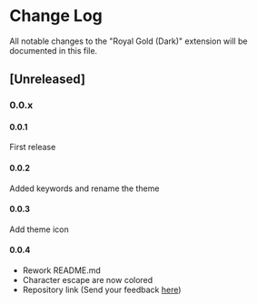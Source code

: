 # Change Log

All notable changes to the "Royal Gold (Dark)" extension will be documented in this file.

## [Unreleased]

### 0.0.x

#### 0.0.1

First release

#### 0.0.2 

Added keywords and rename the theme

#### 0.0.3 

Add theme icon

#### 0.0.4 

* Rework README.md
* Character escape are now colored
* Repository link (Send your feedback [here](https://github.com/Fyelne/Fyelne.dark-royal-gold/pulls))
